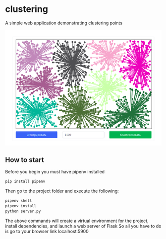 # clustering
A simple web application demonstrating clustering points

![Иллюстрация к проекту](https://github.com/Vladimirch1397/clustering/raw/v0.0.0/screenshots/screenshot.png)

## How to start
Before you begin you must have pipenv installed
```bash
pip install pipenv
```
Then go to the project folder and execute the following:
```bash
pipenv shell
pipenv install
python server.py
```
The above commands will create a virtual environment for the project, install dependencies, and launch a web server of Flask
So all you have to do is go to your browser link localhost:5900
